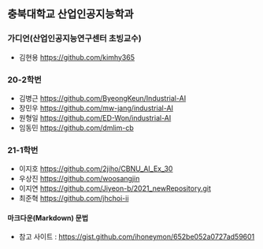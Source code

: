 ## 충북대학교 산업인공지능학과 

### 가디언(산업인공지능연구센터 초빙교수)
- 김현용 https://github.com/kimhy365

### 20-2학번
- 김병근 https://github.com/ByeongKeun/Industrial-AI
- 장민우 https://github.com/mw-jang/industrial-AI
- 원형일 https://github.com/ED-Won/industrial-AI 
- 임동민 https://github.com/dmlim-cb

### 21-1학번
- 이지호 https://github.com/2jiho/CBNU_AI_Ex_30
- 우상진 https://github.com/woosangjin 
- 이지연 https://github.com/Jiyeon-b/2021_newRepository.git 
- 최준혁 https://github.com/jhchoi-ii

#### 마크다운(Markdown) 문법
- 참고 사이트 : https://gist.github.com/ihoneymon/652be052a0727ad59601
